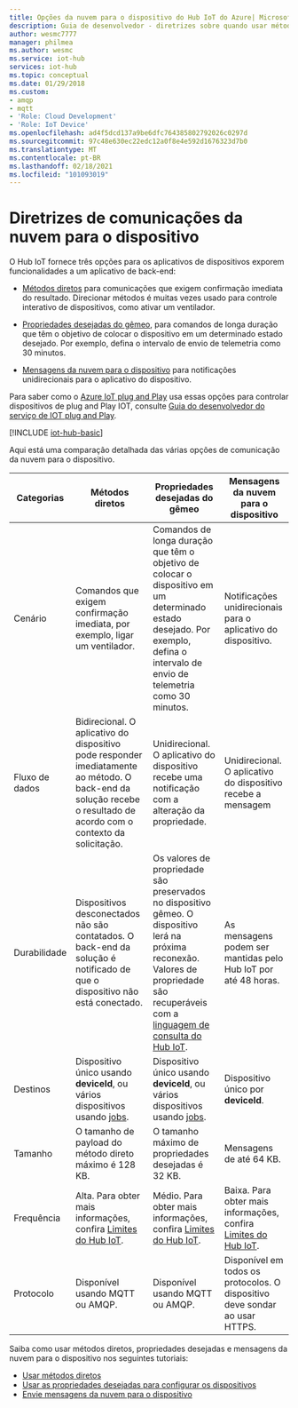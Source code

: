 ```yaml
---
title: Opções da nuvem para o dispositivo do Hub IoT do Azure| Microsoft Docs
description: Guia de desenvolvedor ‑ diretrizes sobre quando usar métodos diretos, propriedades desejadas do dispositivo gêmeo ou mensagens para comunicações da nuvem para o dispositivo.
author: wesmc7777
manager: philmea
ms.author: wesmc
ms.service: iot-hub
services: iot-hub
ms.topic: conceptual
ms.date: 01/29/2018
ms.custom:
- amqp
- mqtt
- 'Role: Cloud Development'
- 'Role: IoT Device'
ms.openlocfilehash: ad4f5dcd137a9be6dfc764385802792026c0297d
ms.sourcegitcommit: 97c48e630ec22edc12a0f8e4e592d1676323d7b0
ms.translationtype: MT
ms.contentlocale: pt-BR
ms.lasthandoff: 02/18/2021
ms.locfileid: "101093019"
---
```

# <a name="cloud-to-device-communications-guidance"></a>Diretrizes de comunicações da nuvem para o dispositivo

O Hub IoT fornece três opções para os aplicativos de dispositivos exporem funcionalidades a um aplicativo de back-end:

* [Métodos diretos](iot-hub-devguide-direct-methods.md) para comunicações que exigem confirmação imediata do resultado. Direcionar métodos é muitas vezes usado para controle interativo de dispositivos, como ativar um ventilador.

* [Propriedades desejadas do gêmeo](iot-hub-devguide-device-twins.md), para comandos de longa duração que têm o objetivo de colocar o dispositivo em um determinado estado desejado. Por exemplo, defina o intervalo de envio de telemetria como 30 minutos.

* [Mensagens da nuvem para o dispositivo](iot-hub-devguide-messages-c2d.md) para notificações unidirecionais para o aplicativo do dispositivo.

Para saber como o [Azure IoT plug and Play](../iot-pnp/overview-iot-plug-and-play.md) usa essas opções para controlar dispositivos de plug and Play IOT, consulte [Guia do desenvolvedor do serviço de IOT plug and Play](../iot-pnp/concepts-developer-guide-service.md).

[!INCLUDE [iot-hub-basic](../../includes/iot-hub-basic-whole.md)]

Aqui está uma comparação detalhada das várias opções de comunicação da nuvem para o dispositivo.

| Categorias | Métodos diretos | Propriedades desejadas do gêmeo | Mensagens da nuvem para o dispositivo |
| ---------- | -------------- | ------------------------- | ------------------------ |
| Cenário | Comandos que exigem confirmação imediata, por exemplo, ligar um ventilador. | Comandos de longa duração que têm o objetivo de colocar o dispositivo em um determinado estado desejado. Por exemplo, defina o intervalo de envio de telemetria como 30 minutos. | Notificações unidirecionais para o aplicativo do dispositivo. |
| Fluxo de dados | Bidirecional. O aplicativo do dispositivo pode responder imediatamente ao método. O back-end da solução recebe o resultado de acordo com o contexto da solicitação. | Unidirecional. O aplicativo do dispositivo recebe uma notificação com a alteração da propriedade. | Unidirecional. O aplicativo do dispositivo recebe a mensagem
| Durabilidade | Dispositivos desconectados não são contatados. O back-end da solução é notificado de que o dispositivo não está conectado. | Os valores de propriedade são preservados no dispositivo gêmeo. O dispositivo lerá na próxima reconexão. Valores de propriedade são recuperáveis com a [linguagem de consulta do Hub IoT](iot-hub-devguide-query-language.md). | As mensagens podem ser mantidas pelo Hub IoT por até 48 horas. |
| Destinos | Dispositivo único usando **deviceId**, ou vários dispositivos usando [jobs](iot-hub-devguide-jobs.md). | Dispositivo único usando **deviceId**, ou vários dispositivos usando [jobs](iot-hub-devguide-jobs.md). | Dispositivo único por **deviceId**. |
| Tamanho | O tamanho de payload do método direto máximo é 128 KB. | O tamanho máximo de propriedades desejadas é 32 KB. | Mensagens de até 64 KB. |
| Frequência | Alta. Para obter mais informações, confira [Limites do Hub IoT](iot-hub-devguide-quotas-throttling.md). | Médio. Para obter mais informações, confira [Limites do Hub IoT](iot-hub-devguide-quotas-throttling.md). | Baixa. Para obter mais informações, confira [Limites do Hub IoT](iot-hub-devguide-quotas-throttling.md). |
| Protocolo | Disponível usando MQTT ou AMQP. | Disponível usando MQTT ou AMQP. | Disponível em todos os protocolos. O dispositivo deve sondar ao usar HTTPS. |

Saiba como usar métodos diretos, propriedades desejadas e mensagens da nuvem para o dispositivo nos seguintes tutoriais:

* [Usar métodos diretos](quickstart-control-device-node.md)
* [Usar as propriedades desejadas para configurar os dispositivos](tutorial-device-twins.md) 
* [Envie mensagens da nuvem para o dispositivo](iot-hub-node-node-c2d.md)
